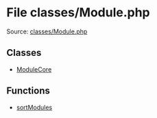 File classes/Module.php
=========

Source: [classes/Module.php](https://github.com/PrestaShop/PrestaShop/blob/1.5.0.3/classes/Module.php)


Classes
-------

* [ModuleCore](class.ModuleCore.md)

Functions
---------

* [sortModules](function.sortModules.md)
